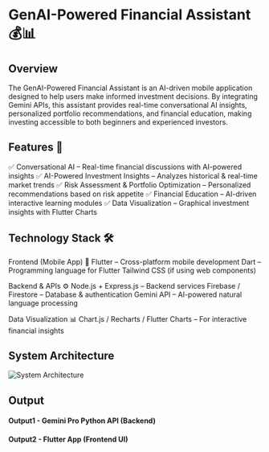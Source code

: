 # GenAI-Powered Financial Assistant 💰📊

## Overview
<!--Detailed Description about the project-->
The GenAI-Powered Financial Assistant is an AI-driven mobile application designed to help users make informed investment decisions. By integrating Gemini APIs, this assistant provides real-time conversational AI insights, personalized portfolio recommendations, and financial education, making investing accessible to both beginners and experienced investors.

## Features 🚀
<!--List the features of the project as shown below-->
✅ Conversational AI – Real-time financial discussions with AI-powered insights
✅ AI-Powered Investment Insights – Analyzes historical & real-time market trends
✅ Risk Assessment & Portfolio Optimization – Personalized recommendations based on risk appetite
✅ Financial Education – AI-driven interactive learning modules
✅ Data Visualization – Graphical investment insights with Flutter Charts

## Technology Stack 🛠
<!--List the requirements of the project as shown below-->
Frontend (Mobile App) 📱
Flutter – Cross-platform mobile development
Dart – Programming language for Flutter
Tailwind CSS (if using web components)

Backend & APIs ⚙️
Node.js + Express.js – Backend services
Firebase / Firestore – Database & authentication
Gemini API – AI-powered natural language processing

Data Visualization 📊
Chart.js / Recharts / Flutter Charts – For interactive financial insights

## System Architecture
<!--Embed the system architecture diagram as shown below-->
![System Architecture](https://user-images.githubusercontent.com/.../image.png)

## Output

<!--Embed the Output picture at respective places as shown below as shown below-->
#### Output1 -  Gemini Pro Python API (Backend)


#### Output2 -  Flutter App (Frontend UI)






